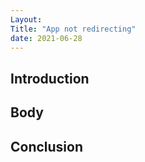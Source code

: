 ```yaml
---
Layout:
Title: "App not redirecting"
date: 2021-06-28
---
```


## Introduction

## Body

## Conclusion
